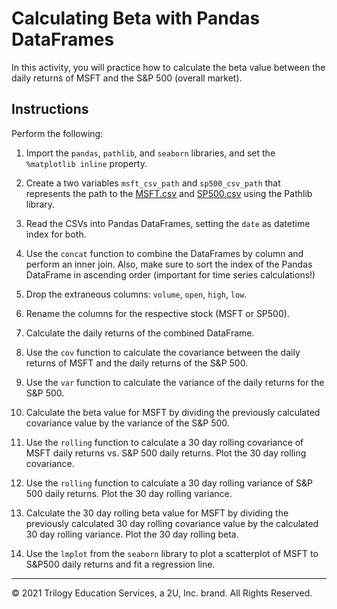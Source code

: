 # Calculating Beta with Pandas DataFrames

In this activity, you will practice how to calculate the beta value between the daily returns of MSFT and the S&P 500 (overall market).

## Instructions

Perform the following:

1. Import the `pandas`, `pathlib`, and `seaborn` libraries, and set the `%matplotlib inline` property.

2. Create a two variables `msft_csv_path` and `sp500_csv_path` that represents the path to the [MSFT.csv](Resources/MSFT.csv) and [SP500.csv](Resources/SP500.csv) using the Pathlib library.

3. Read the CSVs into Pandas DataFrames, setting the `date` as datetime index for both.

4. Use the `concat` function to combine the DataFrames by column and perform an inner join. Also, make sure to sort the index of the Pandas DataFrame in ascending order (important for time series calculations!)

5. Drop the extraneous columns: `volume`, `open`, `high`, `low`.

6. Rename the columns for the respective stock (MSFT or SP500).

7. Calculate the daily returns of the combined DataFrame.

8. Use the `cov` function to calculate the covariance between the daily returns of MSFT and the daily returns of the S&P 500.

9. Use the `var` function to calculate the variance of the daily returns for the S&P 500.

10. Calculate the beta value for MSFT by dividing the previously calculated covariance value by the variance of the S&P 500.

11. Use the `rolling` function to calculate a 30 day rolling covariance of MSFT daily returns vs. S&P 500 daily returns. Plot the 30 day rolling covariance.

12. Use the `rolling` function to calculate a 30 day rolling variance of S&P 500 daily returns. Plot the 30 day rolling variance.

13. Calculate the 30 day rolling beta value for MSFT by dividing the previously calculated 30 day rolling covariance value by the calculated 30 day rolling variance. Plot the 30 day rolling beta.

14. Use the `lmplot` from the `seaborn` library to plot a scatterplot of MSFT to S&P500 daily returns and fit a regression line.

---

© 2021 Trilogy Education Services, a 2U, Inc. brand. All Rights Reserved.
